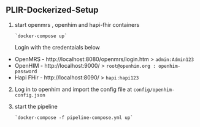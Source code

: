 ## PLIR-Dockerized-Setup
1. start openmrs , openhim and hapi-fhir containers  

       `docker-compose up`

    Login with the credentaials below  
* OpenMRS -  http://localhost:8080/openmrs/login.htm  > `admin:Admin123`  
* OpenHIM - http://localhost:9000/  > `root@openhim.org : openhim-password`   
* Hapi FHir - http://localhost:8090/  > `hapi:hapi123 ` 

2. Log in to openhim and import the config file at `config/openhim-config.json`

3. start the pipeline

       `docker-compose -f pipeline-compose.yml up`